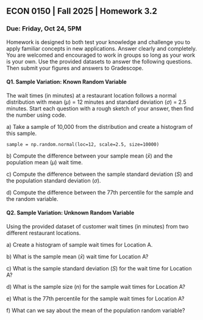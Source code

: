 ## ECON 0150 | Fall 2025 | Homework 3.2

### Due: Friday, Oct 24, 5PM

Homework is designed to both test your knowledge and challenge you to apply familiar concepts in new applications. Answer clearly and completely. You are welcomed and encouraged to work in groups so long as your work is your own. Use the provided datasets to answer the following questions. Then submit your figures and answers to Gradescope.



#### Q1. Sample Variation: Known Random Variable

The wait times (in minutes) at a restaurant location follows a normal distribution with mean ($\mu$) = 12 minutes and standard deviation ($\sigma$) = 2.5 minutes. Start each question with a rough sketch of your answer, then find the number using code. 



a) Take a sample of 10,000 from the distribution and create a histogram of this sample.

```
sample = np.random.normal(loc=12, scale=2.5, size=10000)
```

b) Compute the difference between your sample mean ($\bar{x}$) and the population mean ($\mu$) wait time.



c) Compute the difference between the sample standard deviation ($S$) and the population standard deviation ($\sigma$).



d) Compute the difference between the 77th percentile for the sample and the random variable.



#### Q2. Sample Variation: Unknown Random Variable

Using the provided dataset of customer wait times (in minutes) from two different restaurant locations.

a) Create a histogram of sample wait times for Location A.



b) What is the sample mean ($\bar{x}$) wait time for Location A?



c) What is the sample standard deviation ($S$) for the wait time for Location A?



d) What is the sample size ($n$) for the sample wait times for Location A?



e) What is the 77th percentile for the sample wait times for Location A?



f) What can we say about the mean of the population random variable?

